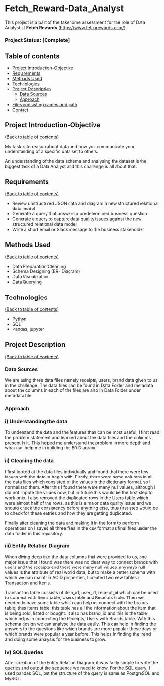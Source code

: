 # Fetch_Reward-Data_Analyst
This project is a part of the takehome assessment for the role of Data Analyst at **Fetch Rewards** (https://www.fetchrewards.com/).

### Project Status: [Complete]

## Table of contents
* [Project Introduction-Objective](#project-introduction-objective)
* [Requirements](#requirements)
* [Methods Used](#methods-used)
* [Technologies](#technologies)
* [Project Description](#project-description)
    + [Data Sources](#data-sources)
    + [Approach](#approach)
* [Files consisting names and path](#files-consisting-names-and-path) 
* [Contact](#contact)


## Project Introduction-Objective
[(Back to table of contents)](#table-of-contents)

My task is to reason about data and how you communicate your understanding of a specific data set to others.

An understanding of the data schema and analysing the dataset is the biggest task of a Data Analyst and this challenge is all about that. 

## Requirements
[(Back to table of contents)](#table-of-contents)

* Review unstructured JSON data and diagram a new structured relational data model
* Generate a query that answers a predetermined business question
* Generate a query to capture data quality issues against the new structured relational data model
* Write a short email or Slack message to the business stakeholder

## Methods Used
[(Back to table of contents)](#table-of-contents)

* Data Preparation/Cleaning
* Schema Designing (ER- Diagram)
* Data Visualization
* Data Querying

## Technologies
[(Back to table of contents)](#table-of-contents)

* Python
* SQL
* Pandas, jupyter

## Project Description
[(Back to table of contents)](#table-of-contents)

### Data Sources

We are using three data files namely receipts, users, brand data given to us in the challenge. The data files can be found in Data Folder and metadata about the columns in each of the files are also in Data Folder under metadata file.

### Approach

### i) Understanding the data

To understand the data and the features than can be most useful, I first read the problem statement and learned about the data files and the columns present in it. This helped me understand the problem in more depth and what can help me in building the ER Diagram.

### ii) Cleaning the data

I first looked at the data files individually and found that there were few issues with the data to begin with. Firstly, there were some columns in all the data files which consisted of the values in the dictionary format, so I normalized them. After this I found there were many null values, although I did not impute the values now, but in future this would be the first step to work onto. I also removed the duplicated rows in the Users table which were almost half of the rows, as this is a major data quality issue and we should check the consistency before anything else, thus first step would be to check for these entries and how they are getting duplicated.

Finally after cleaning the data and making it in the form to perform operations on I saved all three files in the csv format as final files under the data folder in this repository.

### iii) Entity Relation Diagram

When diving deep into the data columns that were provided to us, one major issue that I found was there was no clear way to connect brands with users and the receipts and there were many null values, anyways null values is the attribute of real world data, but to make a better schema with which we can maintain ACID properties, I created two new tables : Transaction and Items.

Transaction table consists of item_id, user_id, receipt_id which can be used to connect with Items table, Users table and Receipts table. Then we needed to have some table which can help us connect with the brands table, thus items table: this table has all the information about the item that is being sold, listed or bought. It also has brand_id and this is the table which helps in connecting the Receipts, Users with Brands table. With this schema design we can analyse the data easily. This can help in finding the answers to the questions like which brands are more popular these days or which brands were popular a year before. This helps in finding the trend and doing some analysis for the business to grow.

### iv) SQL Queries

After creation of the Entity Relation Diagram, it was fairly simple to write the queries and output the sequence we need to know. For the SQL query, I used pandas SQL, but the structure of the query is same as PostgreSQL and MySQL.



